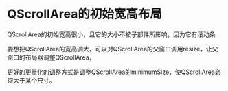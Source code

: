 # QScrollArea的初始宽高布局

QScrollArea的初始宽高很小，且它的大小不被子部件所影响，因为它有滚动条

要想把QScrollArea的宽高调大，可以对QScrollArea的父窗口调用resize，让父窗口的布局器调整QScrollArea，

更好的更量化的调整方式是调整QScrollArea的minimumSize，使QScrollArea必须大于某个尺寸。